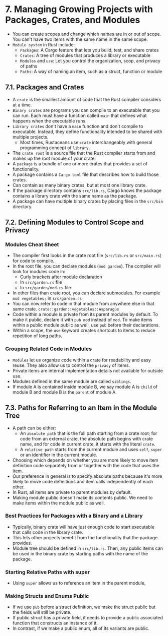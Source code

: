 # 7. Managing Growing Projects with Packages, Crates, and Modules

- You can create scopes and change which names are in or out of scope. You can't have two items with the same name in the same scope.
- `Module system` in Rust include:
  - `Packages`: A Cargo feature that lets you build, test, and share crates
  - `Crates`: A tree of modules that produces a library or executable
  - `Modules` and `use`: Let you control the organization, scop, and privacy of paths
  - `Paths`: A way of naming an item, such as a struct, function or module

## 7.1. Packages and Crates

- A `crate` is the smallest amount of code that the Rust compiler considers at a time.
- `Binary crates` are programs you can compile to an executable that you can run. Each must have a function called `main` that defines what happens when the executable runs.
- `Library crates` don't have a `main` function and don't compile to executable. Instead, they define functionality intended to be shared with multiple projects.
  - Most times, Rustaceans use `crate` interchangeably with general programming concept of `library`.
- The `crate root` is a source file that the Rust compiler starts from and makes up the root module of your crate.
- A `package` is a bundle of one or more crates that provides a set of functionality.
- A package contains a `Cargo.toml` file that describes how to build those crates.
- Can contain as many binary crates, but at most one library crate.
- If the package directory contains `src/lib.rs`, Cargo knows the package contains a library crate with the same name as the package.
- A package can have multiple binary crates by placing files in the `src/bin` directory.

## 7.2. Defining Modules to Control Scope and Privacy

### Modules Cheat Sheet

- The compiler first looks in the crate root file (`src/lib.rs` or `src/main.rs`) for code to compile.
- In the root file, you can declare modules (`mod garden`). The compiler will look for modules code in:
  - Curly brackets after module declaration
  - In `src/garden.rs` file
  - In `src/garden/mod.rs` file
- In other files than crate root, you can declare submodules. For example `mod vegetables;` in `src/garden.rs`
- You can now refer to code in that module from anywhere else in that same crate. `crate::garden::vegetables::Asparagus`
- Code within a module is private from its parent modules by default. To make it public, declare it with `pub mod` instead of `mod`. To make items within a public module public as well, use `pub` before their declarations.
- Within a scope, the `use` keyword creates shortcuts to items to reduce repetition of long paths.

### Grouping Related Code in Modules

- `Modules` let us organize code within a crate for readability and easy reuse. They also allow us to control the `privacy` of items.
- Private items are internal implementation details not available for outside use.
- Modules defined in the same module are called `siblings`.
- If module A is contained inside module B, we say module A is `child` of module B and module B is the `parent` of module A.

## 7.3. Paths for Referring to an Item in the Module Tree

- A path can be either:
  - An `absolute path` that is the full path starting from a crate root; for code from an external crate, the absolute path begins with crate name, and for code in current crate, it starts with the literal `crate`.
  - A `relative path` starts from the current module and uses `self`, `super` or an identifier in the current module.
- Choosing which depends on whether you are more likely to move item definition code separately from or together with the code that uses the item.
- Our preference in general is to specify absolute paths because it's more likely to move code definitions and item calls independently of each other.
- In Rust, all items are private to parent modules by default.
- Making module public doesn't make its contents public. We need to make items within the module public as well.

### Best Practices for Packages with a Binary and a Library

- Typically, binary crate will have just enough code to start executable that calls code in the library crate.
- This lets other projects benefit from the functionality that the package provides.
- Module tree should be defined in `src/lib.rs`. Then, any public items can be used in the binary crate by starting paths with the name of the package.

### Starting Relative Paths with super

- Using `super` allows us to reference an item in the parent module,

### Making Structs and Enums Public

- If we use `pub` before a struct definition, we make the struct public but the fields will still be private.
- If public struct has a private field, it needs to provide a public associated function that constructs an instance of it.
- In contrast, if we make a public enum, all of its variants are public.
